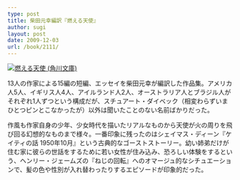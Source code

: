 ```yaml
---
type: post
title: 柴田元幸編訳『燃える天使』
author: sugi
layout: post
date: 2009-12-03
url: /book/2111/
---
```

<a href="http://www.amazon.co.jp/exec/obidos/ASIN/4043943083/chezsugi-22/ref=nosim/" onclick="_gaq.push(['_trackEvent', 'outbound-article', 'http://www.amazon.co.jp/exec/obidos/ASIN/4043943083/chezsugi-22/ref=nosim/', '']);" name="amazletlink" target="_blank"><img src="http://i0.wp.com/ecx.images-amazon.com/images/I/41Mqm-2d2vL._SL160_.jpg?w=660" alt="燃える天使 (角川文庫)" class="alignleft" data-recalc-dims="1" /></a> 

13人の作家による15編の短編、エッセイを柴田元幸が編訳した作品集。アメリカ人5人、イギリス人4人、アイルランド人2人、オーストラリア人とブラジル人がそれぞれ1人ずつという構成だが、スチュアート・ダイベック（相変わらずいまひとつピンとこなかったが）以外は聞いたことのない名前ばかりだった。

作風も作家自身の少年、少女時代を描いたリアルなものから天使が火の周りを飛び回る幻想的なものまで様々。一番印象に残ったのはシェイマス・ディーン『ケイティの話 1950年10月』という古典的なゴーストストーリー。幼い姉弟だけが住む家に彼らの世話をするために若い女性が住み込み、恐ろしい体験をするという、ヘンリー・ジェームズの『ねじの回転』へのオマージュ的なシチュエーションで、髪の色や性別が入れ替わったりするエピソードが印象的だった。

